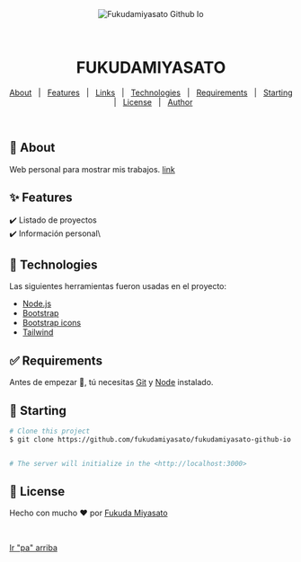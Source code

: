 <div align="center" id="top"> 
  <img src="./.github/app.gif" alt="Fukudamiyasato Github Io" />

  &#xa0;

  <!-- <a href="https://fukudamiyasatogithubio.netlify.app">Demo</a> -->
</div>

<h1 align="center">FUKUDAMIYASATO</h1>

<p align="center">
  <!--<img alt="Github top language" src="https://img.shields.io/github/languages/top/fukudamiyasato/fukudamiyasato-github-io?color=56BEB8">-->
  <!--<img alt="Github language count" src="https://img.shields.io/github/languages/count/fukudamiyasato/fukudamiyasato-github-io?color=56BEB8">-->

  <!--<img alt="Repository size" src="https://img.shields.io/github/repo-size/fukudamiyasato/fukudamiyasato-github-io?color=56BEB8">-->

  <!--<img alt="License" src="https://img.shields.io/github/license/fukudamiyasato/fukudamiyasato-github-io?color=56BEB8">-->

  <!-- <img alt="Github issues" src="https://img.shields.io/github/issues/{{YOUR_GITHUB_USERNAME}}/fukudamiyasato-github-io?color=56BEB8" /> -->

  <!-- <img alt="Github forks" src="https://img.shields.io/github/forks/{{YOUR_GITHUB_USERNAME}}/fukudamiyasato-github-io?color=56BEB8" /> -->

  <!-- <img alt="Github stars" src="https://img.shields.io/github/stars/{{YOUR_GITHUB_USERNAME}}/fukudamiyasato-github-io?color=56BEB8" /> -->
</p>

<!-- Status -->

<!-- <h4 align="center"> 
	🚧  Fukudamiyasato Github Io 🚀 Under construction...  🚧
</h4> 

<hr> -->

<p align="center">
  <a href="#dart-about">About</a> &#xa0; | &#xa0; 
  <a href="#sparkles-features">Features</a> &#xa0; | &#xa0;
  <a href="#sparkles-links">Links</a> &#xa0; | &#xa0;
  <a href="#rocket-technologies">Technologies</a> &#xa0; | &#xa0;
  <a href="#white_check_mark-requirements">Requirements</a> &#xa0; | &#xa0;
  <a href="#checkered_flag-starting">Starting</a> &#xa0; | &#xa0;
  <a href="#memo-license">License</a> &#xa0; | &#xa0;
  <a href="https://github.com/{{YOUR_GITHUB_USERNAME}}" target="_blank">Author</a>
</p>

<br>

## :dart: About ##

Web personal para mostrar mis trabajos.
<a href="https://fukudamiyasato.github.io/">link</a>

## :sparkles: Features ##

:heavy_check_mark: Listado de proyectos\
:heavy_check_mark: Información personal\

## :rocket: Technologies ##

Las siguientes herramientas fueron usadas en el proyecto:

- [Node.js](https://nodejs.org/en/)
- [Bootstrap](https://getbootstrap.com/)
- [Bootstrap icons](https://icons.getbootstrap.com/)
- [Tailwind](https://tailwindcss.com/)

## :white_check_mark: Requirements ##

Antes de empezar :checkered_flag:, tú necesitas [Git](https://git-scm.com) y [Node](https://nodejs.org/en/) instalado.

## :checkered_flag: Starting ##

```bash
# Clone this project
$ git clone https://github.com/fukudamiyasato/fukudamiyasato-github-io


# The server will initialize in the <http://localhost:3000>
```

## :memo: License ##

Hecho con mucho :heart: por <a href="https://github.com/fukudamiyasato" target="_blank">Fukuda Miyasato</a>

&#xa0;

<a href="#top">Ir "pa" arriba</a>
